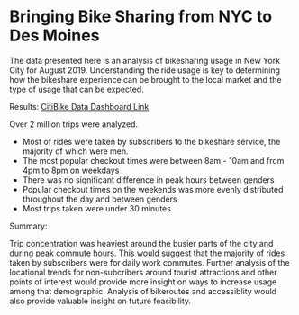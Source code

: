 # Bringing Bike Sharing from NYC to Des Moines

The data presented here is an analysis of bikesharing usage in New York City for August 2019. Understanding the ride usage is key to determining how the bikeshare experience can be brought to the local market and the type of usage that can be expected. 

Results:
[CitiBike Data Dashboard Link](https://public.tableau.com/profile/daniele.ruiz#!/vizhome/CitibikeChallenge_16151455969180/CitiBikeNYCAnalysis?publish=yes)

Over 2 million trips were analyzed.  
- Most of rides were taken by subscribers to the bikeshare service, the majority of which were men.  
- The most popular checkout times were between 8am - 10am and from 4pm to 8pm on weekdays
- There was no significant difference in peak hours between genders
- Popular checkout times on the weekends was more evenly distributed throughout the day and between genders
- Most trips taken were under 30 minutes

Summary:

Trip concentration was heaviest around the busier parts of the city and during peak commute hours.  This would suggest that the majority of rides taken by subscribers were for daily work commutes.  Further analysis of the locational trends for non-subcribers around tourist attractions and other points of interest would provide more insight on ways to increase usage among that demographic.  Analysis of bikeroutes and accessiblity would also provide valuable insight on future feasibility.   

